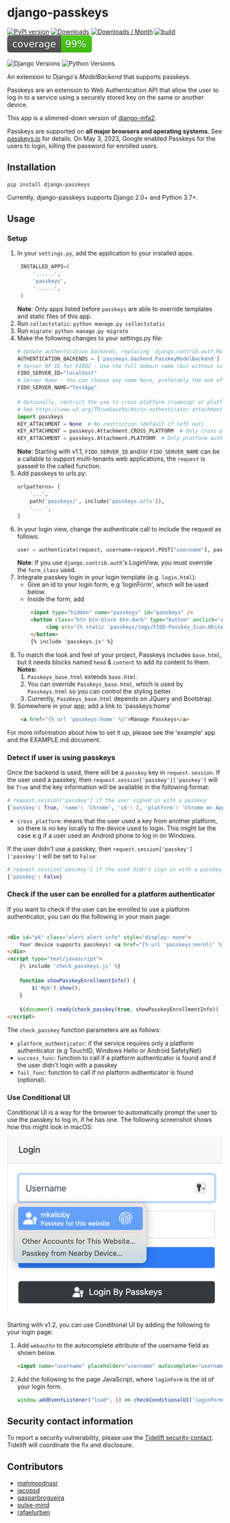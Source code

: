 # django-passkeys

[![PyPI version](https://badge.fury.io/py/django-passkeys.svg)](https://badge.fury.io/py/django-passkeys)
[![Downloads](https://static.pepy.tech/badge/django-passkeys)](https://pepy.tech/project/django-passkeys)
[![Downloads / Month ](https://pepy.tech/badge/django-passkeys/month)](https://pepy.tech/project/django-passkeys)
[![build](https://github.com/mkalioby/django-passkeys/actions/workflows/basic_checks.yml/badge.svg)](https://github.com/mkalioby/django-passkeys/actions/workflows/basic_checks.yml)
![Coverage](https://raw.githubusercontent.com/mkalioby/django-passkeys/main/coverage.svg)

![Django Versions](https://img.shields.io/pypi/frameworkversions/django/django-passkeys)
![Python Versions](https://img.shields.io/pypi/pyversions/django-passkeys)

An extension to Django's *ModelBackend* that supports passkeys.

Passkeys are an extension to Web Authentication API that allow the user to log in to a service using a securely stored
key on the same or another device.

This app is a slimmed-down version of [django-mfa2](https://github.com/mkalioby/django-mfa2).

Passkeys are supported on **all major browsers and operating systems**.
See [passkeys.io](https://www.passkeys.io/compatible-devices) for details.
On May 3, 2023, Google enabled Passkeys for the users to login, killing the password for enrolled users.

## Installation

`pip install django-passkeys`

Currently, django-passkeys supports Django 2.0+ and Python 3.7+.

## Usage

### Setup

1. In your `settings.py`, add the application to your installed apps.
   ```python
    INSTALLED_APPS=(
        '......',
        'passkeys',
        '......',
    )
   ```
   **Note**: Only apps listed before `passkeys` are able to override templates and static files of this app.
2. Run `collectstatic`:
   `python manage.py collectstatic`
3. Run `migrate`:
   `python manage.py migrate`
4. Make the following changes to your settings.py file:
    ```python
    # Update authentication backends, replacing 'django.contrib.auth.ModelBackend' with 'passkeys.backend.PasskeyModelBackend'
    AUTHENTICATION_BACKENDS = ['passkeys.backend.PasskeyModelBackend'] 
    # Server RP ID for FIDO2 - Use the full domain name (but without subdomains like "www.") of your project
    FIDO_SERVER_ID="localhost"
    # Server Name - You can choose any name here, preferably the one of your application.
    FIDO_SERVER_NAME="TestApp"
   
    # Optionally, restrict the use to cross platform (roaming) or platform authenticators.
    # See https://www.w3.org/TR/webauthn/#sctn-authenticator-attachment-modality for details
    import passkeys
    KEY_ATTACHMENT = None  # No restriction (default if left out)
    KEY_ATTACHMENT = passkeys.Attachment.CROSS_PLATFORM  # Only cross-platform / roaming authenticators allowed
    KEY_ATTACHMENT = passkeys.Attachment.PLATFORM  # Only platform authenticators allowed
    ```
   **Note**: Starting with v1.1, `FIDO_SERVER_ID` and/or `FIDO_SERVER_NAME` can be a callable to support multi-tenants
   web applications, the `request` is passed to the called function.
5. Add passkeys to urls.py:
    ```python
    urlpatterns= [
        '...',
        path('passkeys/', include('passkeys.urls')),
        '....',
    ]
    ```
6. In your login view, change the authenticate call to include the request as follows:
    ```python
    user = authenticate(request, username=request.POST["username"], password=request.POST["password"])
    ```
   **Note**: If you use `django.contrib.auth`'s LoginView, you must override the `form_class` used.
7. Integrate passkey login in your login template (e.g. `login.html`):
    * Give an id to your login form, e.g 'loginForm', which will be used below.
    * Inside the form, add
      ```html
       <input type="hidden" name="passkeys" id="passkeys" />
       <button class="btn btn-block btn-dark" type="button" onclick="authn('loginForm')">
            <img src="{% static 'passkeys/imgs/FIDO-Passkey_Icon-White.png' %}" style="width: 24px" alt="Passkey icon" />
       </button>
       {% include 'passkeys.js' %}
      ```
8. To match the look and feel of your project, Passkeys includes `base.html`, but it needs blocks named `head` &
   `content` to add its content to them.
   **Notes:**
    1. `Passkeys_base.html` extends `base.html`.
    2. You can override `PassKeys_base.html`, which is used by `Passkeys.html` so you can control the styling better.
    3. Currently, `PassKeys_base.html` depends on JQuery and Bootstrap.
9. Somewhere in your app, add a link to 'passkeys:home'
   ```html
    <a href="{% url 'passkeys:home' %}">Manage Passkeys</a>
   ```

For more information about how to set it up, please see the 'example' app and the EXAMPLE.md document.

### Detect if user is using passkeys

Once the backend is used, there will be a `passkey` key in `request.session`.
If the user used a passkey, then `request.session['passkey']['passkey']` will be `True` and the key information will be
available in the following format:

```python
# request.session['passkey'] if the user signed in with a passkey
{'passkey': True, 'name': 'Chrome', 'id': 2, 'platform': 'Chrome on Apple', 'cross_platform': False}
```

* `cross_platform`: means that the user used a key from another platform, so there is no key locally to the device used to
login. This might be the case e.g if a user used an Android phone to log in on Windows.

If the user didn't use a passkey, then `request.session['passkey']['passkey']` will be set to `False`:

```python
# request.session['passkey'] if the used didn't sign in with a passkey
{'passkey': False}
```

### Check if the user can be enrolled for a platform authenticator

If you want to check if the user can be enrolled to use a platform authenticator, you can do the following in your main
page:

```html

<div id="pk" class="alert alert-info" style="display: none">
    Your device supports passkeys! <a href="{% url 'passkeys:enroll' %}">Enroll now</a>
</div>
<script type="text/javascript">
    {% include 'check_passkeys.js' %}

    function showPasskeyEnrollmentInfo() {
        $('#pk').show();
    }

    $(document).ready(check_passkey(true, showPasskeyEnrollmentInfo))
</script>
```

The `check_passkey` function parameters are as follows:

* `platform_authenticator`: if the service requires only a platform authenticator (e.g TouchID, Windows Hello or Android
  SafetyNet)
* `success_func`: function to call if a platform authenticator is found and if the user didn't login with a passkey
* `fail_func`: function to call if no platform authenticator is found (optional).

### Use Conditional UI

Conditional UI is a way for the browser to automatically prompt the user to use the passkey to log in, if he has one.
The following screenshot shows how this might look in macOS:

![conditionalUI.png](imgs/conditionalUI.png)

Starting with v1.2, you can use Conditional UI by adding the following to your login page:

1. Add `webauthn` to the autocomplete attribute of the username field as shown below.
   ```html
   <input name="username" placeholder="username" autocomplete="username webauthn">
   ```
2. Add the following to the page JavaScript, where `loginForm` is the id of your login form.
   ```js
   window.addEventListener("load", () => checkConditionalUI('loginForm'));
   ```

## Security contact information

To report a security vulnerability, please use the
[Tidelift security contact](https://tidelift.com/security).
Tidelift will coordinate the fix and disclosure.

## Contributors

* [mahmoodnasr](https://github.com/mahmoodnasr)
* [jacopsd](https://github.com/jacopsd)
* [gasparbrogueira](https://github.com/gasparbrogueira)
* [pulse-mind](https://github.com/pulse-mind)
* [rafaelurben](https://github.com/rafaelurben/)
